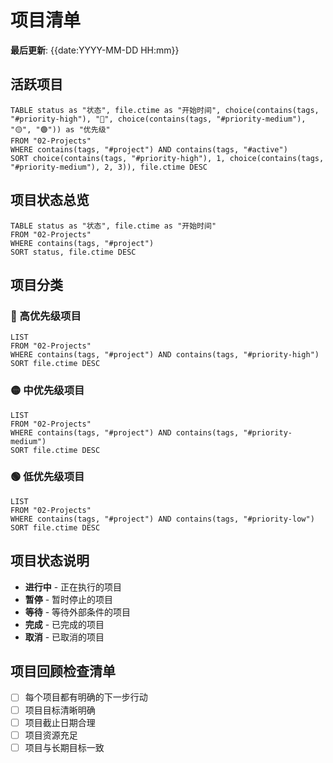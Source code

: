 # 项目清单

**最后更新**: {{date:YYYY-MM-DD HH:mm}}

## 活跃项目
```dataview
TABLE status as "状态", file.ctime as "开始时间", choice(contains(tags, "#priority-high"), "🔴", choice(contains(tags, "#priority-medium"), "🟡", "🟢")) as "优先级"
FROM "02-Projects"
WHERE contains(tags, "#project") AND contains(tags, "#active")
SORT choice(contains(tags, "#priority-high"), 1, choice(contains(tags, "#priority-medium"), 2, 3)), file.ctime DESC
```

## 项目状态总览
```dataview
TABLE status as "状态", file.ctime as "开始时间"
FROM "02-Projects"
WHERE contains(tags, "#project")
SORT status, file.ctime DESC
```

## 项目分类

### 🔴 高优先级项目
```dataview
LIST
FROM "02-Projects"
WHERE contains(tags, "#project") AND contains(tags, "#priority-high")
SORT file.ctime DESC
```

### 🟡 中优先级项目
```dataview
LIST
FROM "02-Projects"
WHERE contains(tags, "#project") AND contains(tags, "#priority-medium")
SORT file.ctime DESC
```

### 🟢 低优先级项目
```dataview
LIST
FROM "02-Projects"
WHERE contains(tags, "#project") AND contains(tags, "#priority-low")
SORT file.ctime DESC
```

## 项目状态说明
- **进行中** - 正在执行的项目
- **暂停** - 暂时停止的项目
- **等待** - 等待外部条件的项目
- **完成** - 已完成的项目
- **取消** - 已取消的项目

## 项目回顾检查清单
- [ ] 每个项目都有明确的下一步行动
- [ ] 项目目标清晰明确
- [ ] 项目截止日期合理
- [ ] 项目资源充足
- [ ] 项目与长期目标一致
